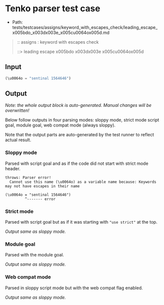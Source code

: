 # Tenko parser test case

- Path: tests/testcases/assigns/keyword_with_escapes_check/leading_escape_x005bdo_x003dx003e_x005cu0064ox005d.md

> :: assigns : keyword with escapes check
>
> ::> leading escape x005bdo x003dx003e x005cu0064ox005d

## Input

`````js
(\u0064o = "sentinal 1564646")
`````

## Output

_Note: the whole output block is auto-generated. Manual changes will be overwritten!_

Below follow outputs in four parsing modes: sloppy mode, strict mode script goal, module goal, web compat mode (always sloppy).

Note that the output parts are auto-generated by the test runner to reflect actual result.

### Sloppy mode

Parsed with script goal and as if the code did not start with strict mode header.

`````
throws: Parser error!
  Cannot use this name (\u0064o) as a variable name because: Keywords may not have escapes in their name

(\u0064o = "sentinal 1564646")
         ^------- error
`````

### Strict mode

Parsed with script goal but as if it was starting with `"use strict"` at the top.

_Output same as sloppy mode._

### Module goal

Parsed with the module goal.

_Output same as sloppy mode._

### Web compat mode

Parsed in sloppy script mode but with the web compat flag enabled.

_Output same as sloppy mode._

